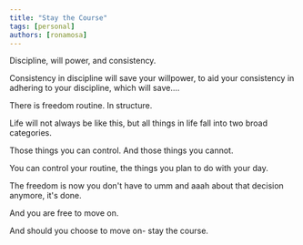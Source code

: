 ```yaml
---
title: "Stay the Course"
tags: [personal]
authors: [ronamosa]
---
```


Discipline, will power, and consistency.

Consistency in discipline will save your willpower, to aid your consistency in adhering to your discipline, which will save....

There is freedom routine. In structure.

Life will not always be like this, but all things in life fall into two broad categories.

Those things you can control. And those things you cannot.

You can control your routine, the things you plan to do with your day.

The freedom is now you don't have to umm and aaah about that decision anymore, it's done.

And you are free to move on.

And should you choose to move on- stay the course.
